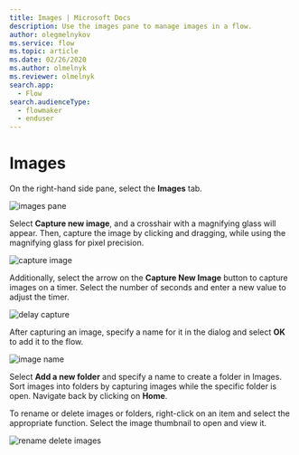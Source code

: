 ```yaml
---
title: Images | Microsoft Docs
description: Use the images pane to manage images in a flow.
author: olegmelnykov
ms.service: flow
ms.topic: article
ms.date: 02/26/2020
ms.author: olmelnyk
ms.reviewer: olmelnyk
search.app: 
  - Flow
search.audienceType: 
  - flowmaker
  - enduser
---
```


# Images

On the right-hand side pane, select the **Images** tab.

![images pane](\media\images\images-pane.png)

Select **Capture new image**, and a crosshair with a magnifying glass will appear. Then, capture the image by clicking and dragging, while using the magnifying glass for pixel precision.

![capture image](\media\images\capture-image.png)

Additionally, select the arrow on the **Capture New Image** button to capture images on a timer. Select the number of seconds and enter a new value to adjust the timer.

![delay capture](\media\images\delay-capture.png)

After capturing an image, specify a name for it in the dialog and select **OK** to add it to the flow.

![image name](\media\images\image-name.png)

Select **Add a new folder** and specify a name to create a folder in Images. Sort images into folders by capturing images while the specific folder is open. Navigate back by clicking on **Home**.

To rename or delete images or folders, right-click on an item and select the appropriate function. Select the image thumbnail to open and view it.

![rename delete images](\media\images\rename-delete-images.png)
